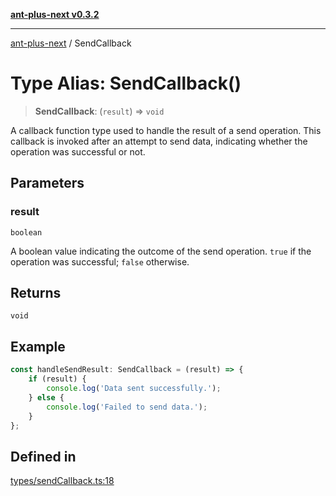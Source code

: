 [**ant-plus-next v0.3.2**](../README.md)

***

[ant-plus-next](../README.md) / SendCallback

# Type Alias: SendCallback()

> **SendCallback**: (`result`) => `void`

A callback function type used to handle the result of a send operation.
This callback is invoked after an attempt to send data, indicating whether the operation was successful or not.

## Parameters

### result

`boolean`

A boolean value indicating the outcome of the send operation.
                          `true` if the operation was successful; `false` otherwise.

## Returns

`void`

## Example

```ts
const handleSendResult: SendCallback = (result) => {
    if (result) {
        console.log('Data sent successfully.');
    } else {
        console.log('Failed to send data.');
    }
};
```

## Defined in

[types/sendCallback.ts:18](https://github.com/Benjamin-Stefan/ant-plus-next/blob/c98e5e404c47b4703ad614bf119e7be885968f1a/src/types/sendCallback.ts#L18)
